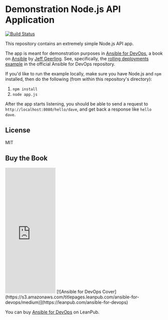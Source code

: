 # Demonstration Node.js API Application

[![Build Status](https://travis-ci.org/geerlingguy/demo-nodejs-api.svg?branch=master)](https://travis-ci.org/geerlingguy/demo-nodejs-api)

This repository contains an extremely simple Node.js API app.

The app is meant for demonstration purposes in [Ansible for DevOps](http://ansiblefordevops.com/), a book on [Ansible](http://www.ansible.com/) by [Jeff Geerling](http://jeffgeerling.com/). See, specifically, the [rolling deployments example](https://github.com/geerlingguy/ansible-for-devops/tree/master/rolling-deployments) in the official Ansible for DevOps repository.

If you'd like to run the example locally, make sure you have Node.js and `npm` installed, then do the following (from within this repository's directory):

  1. `npm install`
  2. `node app.js`

After the app starts listening, you should be able to send a request to `http://localhost:8080/hello/dave`, and get back a response like `hello dave`.

## License

MIT

## Buy the Book

<iframe width="160" height="400" src="https://leanpub.com/ansible-for-devops/embed" frameborder="0" allowtransparency="true"></iframe>
[![Ansible for DevOps Cover](https://s3.amazonaws.com/titlepages.leanpub.com/ansible-for-devops/medium)](https://leanpub.com/ansible-for-devops)

You can buy [Ansible for DevOps](https://leanpub.com/ansible-for-devops) on LeanPub.
